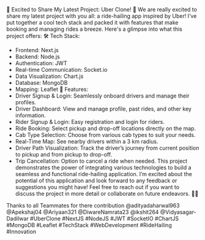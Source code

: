 🚀 Excited to Share My Latest Project: Uber Clone! 🚀
We are really excited to share my latest project with you all: a ride-hailing app inspired by Uber! I’ve put together a cool tech stack and packed it with features that make booking and managing rides a breeze. Here's a glimpse into what this project offers:
🛠 Tech Stack:
* Frontend: Next.js
* Backend: Node.js
* Authentication: JWT
* Real-time Communication: Socket.io
* Data Visualization: Chart.js
* Database: MongoDB
* Mapping: Leaflet
🌟 Features:
* Driver Signup & Login: Seamlessly onboard drivers and manage their profiles.
* Driver Dashboard: View and manage profile, past rides, and other key information.
* Rider Signup & Login: Easy registration and login for riders.
* Ride Booking: Select pickup and drop-off locations directly on the map.
* Cab Type Selection: Choose from various cab types to suit your needs.
* Real-Time Map: See nearby drivers within a 3 km radius.
* Driver Path Visualization: Track the driver’s journey from current position to pickup and from pickup to drop-off.
* Trip Cancellation: Option to cancel a ride when needed.
This project demonstrates the power of integrating various technologies to build a seamless and functional ride-hailing application. I’m excited about the potential of this application and look forward to any feedback or suggestions you might have!
Feel free to reach out if you want to discuss the project in more detail or collaborate on future endeavors. 🚗💨

Thanks  to all Teammates for there contribution
@adityadaharwal963 @Apekshaj04 @Ariyaan321 @DiwareNamrata23 @ikshit264 @Vidyasagar-Dadilwar
#UberClone #NextJS #NodeJS #JWT #SocketIO #ChartJS #MongoDB #Leaflet #TechStack #WebDevelopment #RideHailing #Innovation
